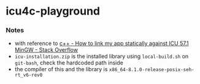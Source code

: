 icu4c-playground
================
### Notes
- with reference to [c++ - How to link my app statically against ICU 57.1 MinGW - Stack Overflow](https://stackoverflow.com/questions/41143845/how-to-link-my-app-statically-against-icu-57-1-mingw)
- `icu-installation.zip` is the installed library using `local-build.sh` on `git-bash`, check the hardcoded path inside
- the compiler of this and the library is `x86_64-8.1.0-release-posix-seh-rt_v6-rev0`
